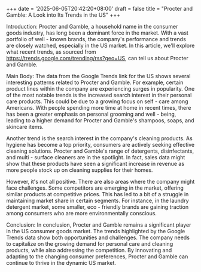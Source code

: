 +++
date = '2025-06-05T20:42:20+08:00'
draft = false
title = "Procter and Gamble: A Look into Its Trends in the US"
+++

Introduction: Procter and Gamble, a household name in the consumer goods industry, has long been a dominant force in the market. With a vast portfolio of well - known brands, the company's performance and trends are closely watched, especially in the US market. In this article, we'll explore what recent trends, as sourced from https://trends.google.com/trending/rss?geo=US, can tell us about Procter and Gamble.

Main Body: The data from the Google Trends link for the US shows several interesting patterns related to Procter and Gamble. For example, certain product lines within the company are experiencing surges in popularity. One of the most notable trends is the increased search interest in their personal care products. This could be due to a growing focus on self - care among Americans. With people spending more time at home in recent times, there has been a greater emphasis on personal grooming and well - being, leading to a higher demand for Procter and Gamble's shampoos, soaps, and skincare items.

Another trend is the search interest in the company's cleaning products. As hygiene has become a top priority, consumers are actively seeking effective cleaning solutions. Procter and Gamble's range of detergents, disinfectants, and multi - surface cleaners are in the spotlight. In fact, sales data might show that these products have seen a significant increase in revenue as more people stock up on cleaning supplies for their homes.

However, it's not all positive. There are also areas where the company might face challenges. Some competitors are emerging in the market, offering similar products at competitive prices. This has led to a bit of a struggle in maintaining market share in certain segments. For instance, in the laundry detergent market, some smaller, eco - friendly brands are gaining traction among consumers who are more environmentally conscious.

Conclusion: In conclusion, Procter and Gamble remains a significant player in the US consumer goods market. The trends highlighted by the Google Trends data show both opportunities and challenges. The company needs to capitalize on the growing demand for personal care and cleaning products, while also addressing the competition. By innovating and adapting to the changing consumer preferences, Procter and Gamble can continue to thrive in the dynamic US market.